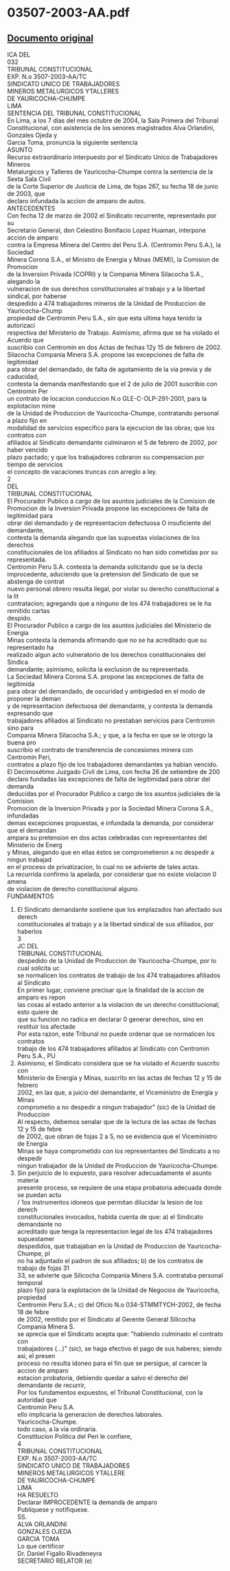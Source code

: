 
03507-2003-AA.pdf
=================
  
[Documento original](https://tc.gob.pe/jurisprudencia/2004/03507-2003-AA.pdf)  
---  
ICA DEL  
032  
TRIBUNAL CONSTITUCIONAL  
EXP. N.o 3507-2003-AA/TC  
SINDICATO UNICO DE TRABAJADORES  
MINEROS METALURGICOS YTALLERES  
DE YAURICOCHA-CHUMPE  
LIMA  
SENTENCIA DEL TRIBUNAL CONSTITUCIONAL  
En Lima, a los 7 dias del mes octubre de 2004, la Sala Primera del Tribunal  
Constitucional, con asistencia de los senores magistrados Alva Orlandini, Gonzales Ojeda y  
Garcia Toma, pronuncia la siguiente sentencia  
ASUNTO  
Recurso extraordinario interpuesto por el Sindicato Unico de Trabajadores Mineros  
Metalurgicos y Talleres de Yauricocha-Chumpe contra la sentencia de la Sexta Sala Civil  
de la Corte Superior de Justicia de Lima, de fojas 267, su fecha 18 de junio de 2003, que  
declaro infundada la accion de amparo de autos.  
ANTECEDENTES  
Con fecha 12 de marzo de 2002 el Sindicato recurrente, representado por su  
Secretario General, don Celestino Bonifacio Lopez Huaman, interpone accion de amparo  
contra la Empresa Minera del Centro del Peru S.A. (Centromin Peru S.A.), la Sociedad  
Minera Corona S.A., el Ministro de Energia y Minas (MEM)), la Comision de Promocion  
de la Inversion Privada (COPRI) y la Compania Minera Silacocha S.A., alegando la  
vulneracion de sus derechos constitucionales al trabajo y a la libertad sindical, por haberse  
despedido a 474 trabajadores mineros de la Unidad de Produccion de Yauricocha-Chump  
propiedad de Centromin Peru S.A., sin que esta ultima haya tenido la autorizaci  
respectiva del Ministerio de Trabajo. Asimismo, afirma que se ha violado el Acuerdo que  
suscribio con Centromin en dos Actas de fechas 12y 15 de febrero de 2002.  
Silacocha Compania Minera S.A. propone las excepciones de falta de legitimidad  
para obrar del demandado, de falta de agotamiento de la via previa y de caducidad,  
contesta la demanda manifestando que el 2 de julio de 2001 suscribio con Centromin Per  
un contrato de locacion conduccion N.o GLE-C-OLP-291-2001, para la explotacion mine  
de la Unidad de Produccion de Yauricocha-Chumpe, contratando personal a plazo fijo en  
modalidad de servicios especifico para la ejecucion de las obras; que los contratos con  
afiliados al Sindicato demandante culminaron el 5 de febrero de 2002, por haber vencido  
plazo pactado; y que los trabajadores cobraron su compensacion por tiempo de servicios  
el concepto de vacaciones truncas con arreglo a ley.  
2  
DEL  
TRIBUNAL CONSTITUCIONAL  
El Procurador Publico a cargo de los asuntos judiciales de la Comision de  
Promocion de la Inversion Privada propone las excepciones de falta de legitimidad para  
obrar del demandado y de representacion defectuosa O insuficiente del demandante,  
contesta la demanda alegando que las supuestas violaciones de los derechos  
constitucionales de los afiliados al Sindicato no han sido cometidas por su representada.  
Centromin Peru S.A. contesta la demanda solicitando que se la decla  
improcedente, aduciendo que la pretension del Sindicato de que se abstenga de contrat  
nuevo personal obrero resulta ilegal, por violar su derecho constitucional a la lit  
contratacion; agregando que a ninguno de los 474 trabajadores se le ha remitido cartas  
despido.  
El Procurador Publico a cargo de los asuntos judiciales del Ministerio de Energia  
Minas contesta la demanda afirmando que no se ha acreditado que su representado ha  
realizado algun acto vulneratorio de los derechos constitucionales del Sindica  
demandante; asimismo, solicita la exclusion de su representada.  
La Sociedad Minera Corona S.A. propone las excepciones de falta de legitimida  
para obrar del demandado, de oscuridad y ambigiedad en el modo de proponer la deman  
y de representacion defectuosa del demandante, y contesta la demanda expresando que  
trabajadores afiliados al Sindicato no prestaban servicios para Centromin sino para  
Compania Minera Silacocha S.A.; y que, a la fecha en que se le otorgo la buena pro  
suscribio el contrato de transferencia de concesiones minera con Centromin Peri,  
contratos a plazo fijo de los trabajadores demandantes ya habian vencido.  
El Decimosétimo Juzgado Civil de Lima, con fecha 26 de setiembre de 200  
declaro fundadas las excepciones de falta de legitimidad para obrar del demanda  
deducidas por el Procurador Publico a cargo de los asuntos judiciales de la Comision  
Promocion de la Inversion Privada y por la Sociedad Minera Corona S.A., infundadas  
demas excepciones propuestas, e infundada la demanda, por considerar que el demandan  
ampara su pretension en dos actas celebradas con representantes del Ministerio de Energ  
y Minas, alegando que en ellas éstos se comprometieron a no despedir a ningun trabajad  
en el proceso de privatizacion, lo cual no se advierte de tales actas.  
La recurrida confirmo la apelada, por considerar que no existe violacion 0 amena  
de violacion de derecho constitucional alguno.  
FUNDAMENTOS  
1. El Sindicato demandante sostiene que los emplazados han afectado sus derech  
constitucionales al trabajo y a la libertad sindical de sus afiliados, por haberlos  
3  
JC DEL  
TRIBUNAL CONSTITUCIONAL  
despedido de la Unidad de Produccion de Yauricocha-Chumpe, por lo cual solicita uc  
se normalicen los contratos de trabajo de los 474 trabajadores afiliados al Sindicato  
En primer lugar, conviene precisar que la finalidad de la accion de amparo es repon  
las cosas al estado anterior a la violacion de un derecho constitucional; esto quiere de  
que su funcion no radica en declarar 0 generar derechos, sino en restituir los afectade  
Por esta razon, este Tribunal no puede ordenar que se normalicen los contratos  
trabajo de los 474 trabajadores afiliados al Sindicato con Centromin Peru S.A., PU  
2. Asimismo, el Sindicato considera que se ha violado el Acuerdo suscrito con  
Ministerio de Energia y Minas, suscrito en las actas de fechas 12 y 15 de febrero  
2002, en las que, a juicio del demandante, el Viceministro de Energia y Minas  
comprometio a no despedir a ningun trabajador" (sic) de la Unidad de Produccion  
Al respecto, debemos senalar que de la lectura de las actas de fechas 12 y 15 de febre  
de 2002, que obran de fojas 2 a 5, no se evidencia que el Viceministro de Energia  
Minas se haya comprometido con los representantes del Sindicato a no despedir  
ningun trabajador de la Unidad de Produccion de Yauricocha-Chumpe.  
3. Sin perjuicio de lo expuesto, para resolver adecuadamente el asunto materia  
presente proceso, se requiere de una etapa probatoria adecuada donde se puedan actu  
/ 1os instrumentos idoneos que permitan dilucidar la lesion de los derech  
constitucionales invocados, habida cuenta de que: a) el Sindicato demandante no  
acreditado que tenga la representacion legal de los 474 trabajadores supuestamer  
despedidos, que trabajaban en la Unidad de Produccion de Yauricocha-Chumpe, pl  
no ha adjuntado el padron de sus afiliados; b) de los contratos de trabajo de fojas 31  
33, se advierte que Silicocha Compania Minera S.A. contrataba personal temporal  
plazo fijo) para la explotacion de la Unidad de Negocios de Yauricocha, propiedad  
Centromin Peru S.A.; c) del Oficio N.o 034-STMMTYCH-2002, de fecha 18 de febre  
de 2002, remitido por el Sindicato al Gerente General Silicocha Compania Minera S.  
se aprecia que el Sindicato acepta que: "habiendo culminado el contrato con  
trabajadores (...)" (sic), se haga efectivo el pago de sus haberes; siendo asi, el presen  
proceso no resulta idoneo para el fin que se persigue, al carecer la accion de amparo  
estacion probatoria, debiendo quedar a salvo el derecho del demandante de recurrir,  
Por los fundamentos expuestos, el Tribunal Constitucional, con la autoridad que  
Centromin Peru S.A.  
ello implicaria la generacion de derechos laborales.  
Yauricocha-Chumpe.  
todo caso, a la via ordinaria.  
Constitucion Politica del Peri le confiere,  
4  
TRIBUNAL CONSTITUCIONAL  
EXP. N.o 3507-2003-AA/TC  
SINDICATO UNICO DE TRABAJADORES  
MINEROS METALURGICOS YTALLERE  
DE YAURICOCHA-CHUMPE  
LIMA  
HA RESUELTO  
Declarar IMPROCEDENTE la demanda de amparo  
Publiquese y notifiquese.  
SS.  
ALVA ORLANDINI  
GONZALES OJEDA  
GARCIA TOMA  
Lo que certificor  
Dr. Daniel Figallo Rivadeneyra  
SECRETARIO RELATOR (e)